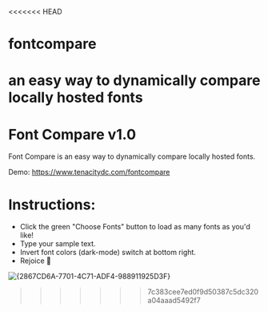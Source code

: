 <<<<<<< HEAD
# fontcompare
an easy way to dynamically compare locally hosted fonts
=======
# Font Compare v1.0

Font Compare is an easy way to dynamically compare locally hosted fonts.

Demo: https://www.tenacitydc.com/fontcompare

# Instructions:

- Click the green "Choose Fonts" button to load as many fonts as you'd like!
- Type your sample text.
- Invert font colors (dark-mode) switch at bottom right.
- Rejoice 🎉


![{2867CD6A-7701-4C71-ADF4-988911925D3F}](https://github.com/user-attachments/assets/3bb8368f-8ff3-480e-94dd-98ff94f89183)

>>>>>>> 7c383cee7ed0f9d50387c5dc320a04aaad5492f7
